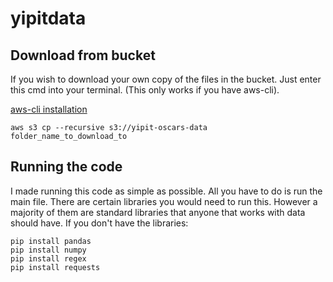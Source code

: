 # yipitdata

## Download from bucket

If you wish to download your own copy of the files in the bucket. Just enter this cmd into your terminal. (This only works if you have aws-cli).

[aws-cli installation](https://aws.amazon.com/cli/)

```
aws s3 cp --recursive s3://yipit-oscars-data folder_name_to_download_to
```

## Running the code
I made running this code as simple as possible. All you have to do is run the main file. There are certain libraries you would need to run this. However a majority of them are standard libraries that anyone that works with data should have. If you don't have the libraries:
```
pip install pandas
pip install numpy
pip install regex
pip install requests
```